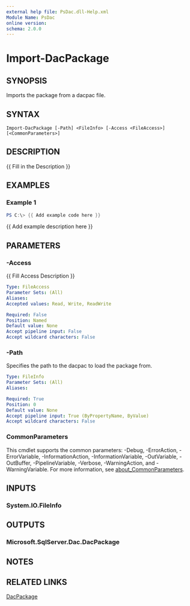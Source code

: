 ```yaml
---
external help file: PsDac.dll-Help.xml
Module Name: PsDac
online version:
schema: 2.0.0
---
```


# Import-DacPackage

## SYNOPSIS
Imports the package from a dacpac file.

## SYNTAX

```
Import-DacPackage [-Path] <FileInfo> [-Access <FileAccess>] [<CommonParameters>]
```

## DESCRIPTION
{{ Fill in the Description }}

## EXAMPLES

### Example 1
```powershell
PS C:\> {{ Add example code here }}
```

{{ Add example description here }}

## PARAMETERS

### -Access
{{ Fill Access Description }}

```yaml
Type: FileAccess
Parameter Sets: (All)
Aliases:
Accepted values: Read, Write, ReadWrite

Required: False
Position: Named
Default value: None
Accept pipeline input: False
Accept wildcard characters: False
```

### -Path
Specifies the path to the dacpac to load the package from.

```yaml
Type: FileInfo
Parameter Sets: (All)
Aliases:

Required: True
Position: 0
Default value: None
Accept pipeline input: True (ByPropertyName, ByValue)
Accept wildcard characters: False
```

### CommonParameters
This cmdlet supports the common parameters: -Debug, -ErrorAction, -ErrorVariable, -InformationAction, -InformationVariable, -OutVariable, -OutBuffer, -PipelineVariable, -Verbose, -WarningAction, and -WarningVariable. For more information, see [about_CommonParameters](http://go.microsoft.com/fwlink/?LinkID=113216).

## INPUTS

### System.IO.FileInfo

## OUTPUTS

### Microsoft.SqlServer.Dac.DacPackage

## NOTES

## RELATED LINKS

[DacPackage](https://docs.microsoft.com/en-us/dotnet/api/microsoft.sqlserver.dac.dacpackage)
